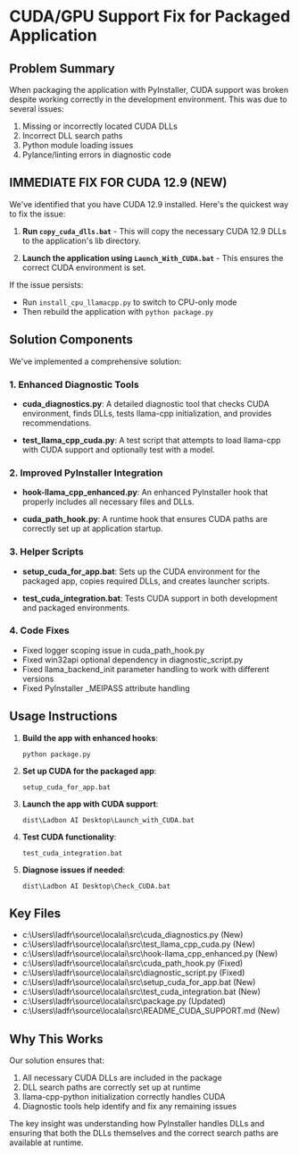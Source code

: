 # CUDA/GPU Support Fix for Packaged Application

## Problem Summary

When packaging the application with PyInstaller, CUDA support was broken despite working correctly in the development environment. This was due to several issues:

1. Missing or incorrectly located CUDA DLLs
2. Incorrect DLL search paths
3. Python module loading issues
4. Pylance/linting errors in diagnostic code

## IMMEDIATE FIX FOR CUDA 12.9 (NEW)

We've identified that you have CUDA 12.9 installed. Here's the quickest way to fix the issue:

1. **Run `copy_cuda_dlls.bat`** - This will copy the necessary CUDA 12.9 DLLs to the application's lib directory.

2. **Launch the application using `Launch_With_CUDA.bat`** - This ensures the correct CUDA environment is set.

If the issue persists:
- Run `install_cpu_llamacpp.py` to switch to CPU-only mode
- Then rebuild the application with `python package.py`

## Solution Components

We've implemented a comprehensive solution:

### 1. Enhanced Diagnostic Tools

- **cuda_diagnostics.py**: A detailed diagnostic tool that checks CUDA environment, finds DLLs, tests llama-cpp initialization, and provides recommendations.
  
- **test_llama_cpp_cuda.py**: A test script that attempts to load llama-cpp with CUDA support and optionally test with a model.

### 2. Improved PyInstaller Integration

- **hook-llama_cpp_enhanced.py**: An enhanced PyInstaller hook that properly includes all necessary files and DLLs.
  
- **cuda_path_hook.py**: A runtime hook that ensures CUDA paths are correctly set up at application startup.

### 3. Helper Scripts

- **setup_cuda_for_app.bat**: Sets up the CUDA environment for the packaged app, copies required DLLs, and creates launcher scripts.
  
- **test_cuda_integration.bat**: Tests CUDA support in both development and packaged environments.

### 4. Code Fixes

- Fixed logger scoping issue in cuda_path_hook.py
- Fixed win32api optional dependency in diagnostic_script.py
- Fixed llama_backend_init parameter handling to work with different versions
- Fixed PyInstaller _MEIPASS attribute handling

## Usage Instructions

1. **Build the app with enhanced hooks**:
   ```
   python package.py
   ```

2. **Set up CUDA for the packaged app**:
   ```
   setup_cuda_for_app.bat
   ```

3. **Launch the app with CUDA support**:
   ```
   dist\Ladbon AI Desktop\Launch_with_CUDA.bat
   ```

4. **Test CUDA functionality**:
   ```
   test_cuda_integration.bat
   ```

5. **Diagnose issues if needed**:
   ```
   dist\Ladbon AI Desktop\Check_CUDA.bat
   ```

## Key Files

- c:\Users\ladfr\source\localai\src\cuda_diagnostics.py (New)
- c:\Users\ladfr\source\localai\src\test_llama_cpp_cuda.py (New)
- c:\Users\ladfr\source\localai\src\hook-llama_cpp_enhanced.py (New)
- c:\Users\ladfr\source\localai\src\cuda_path_hook.py (Fixed)
- c:\Users\ladfr\source\localai\src\diagnostic_script.py (Fixed)
- c:\Users\ladfr\source\localai\src\setup_cuda_for_app.bat (New)
- c:\Users\ladfr\source\localai\src\test_cuda_integration.bat (New)
- c:\Users\ladfr\source\localai\src\package.py (Updated)
- c:\Users\ladfr\source\localai\src\README_CUDA_SUPPORT.md (New)

## Why This Works

Our solution ensures that:

1. All necessary CUDA DLLs are included in the package
2. DLL search paths are correctly set up at runtime
3. llama-cpp-python initialization correctly handles CUDA
4. Diagnostic tools help identify and fix any remaining issues

The key insight was understanding how PyInstaller handles DLLs and ensuring that both the DLLs themselves and the correct search paths are available at runtime.
